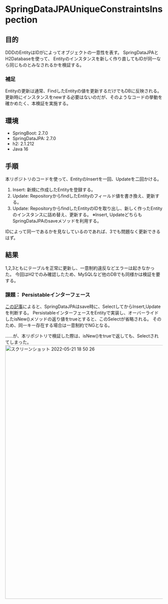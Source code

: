 # SpringDataJPAUniqueConstraintsInspection

## 目的

DDDのEntityはIDがによってオブジェクトの一意性を表す。
SpringDataJPAとH2Databaseを使って、
Entityのインスタンスを新しく作り直してもIDが同一なら同じものとみなされるかを検証する。

### 補足

Entityの更新は通常、FindしたEntityの値を更新するだけでもDBに反映される。
更新時にインスタンスをnewする必要はないのだが、そのようなコードの挙動を確かめたく、本検証を実施する。

## 環境

* SpringBoot: 2.7.0
* SpringDataJPA: 2.7.0
* h2: 2.1.212
* Java 16

## 手順

本リポジトリのコードを使って、EntityのInsertを一回、Updateを二回かける。
1. Insert: 新規に作成したEntityを登録する。
2. Update: RepositoryからfindしたEntityのフィールド値を書き換え、更新する。
3. Update: RepositoryからfindしたEntityのIDを取り出し、新しく作ったEntityのインスタンスに詰め替え、更新する。
※Insert, UpdateどちらもSpringDataJPAのsaveメソッドを利用する。

IDによって同一であるかを見なしているのであれば、3でも問題なく更新できるはず。

## 結果

1,2,3ともにテーブルを正常に更新し、一意制約違反などエラーは起きなかった。
今回はH2でのみ確認したため、MySQLなど他のDBでも同様かは検証を要する。

### 課題： Persistableインターフェース

[この記事](https://hosochin.com/2020/08/16/post-589/)によると、SpringDataJPAはsave時に、SelectしてからInsert,Updateを判断する。
PersistableインターフェースをEntityで実装し、オーバーライドしたisNew()メソッドの返り値をtrueとすると、このSelectが省略される。
そのため、同一キー存在する場合は一意制約でNGとなる。

……が、本リポジトリで検証した際は、isNew()をtrueで返しても、Selectされてしまった。
<img width="812" alt="スクリーンショット 2022-05-21 18 50 26" src="https://user-images.githubusercontent.com/1913126/169647521-75d7f613-df0f-4c25-8e0f-6a93afb81d94.png">
